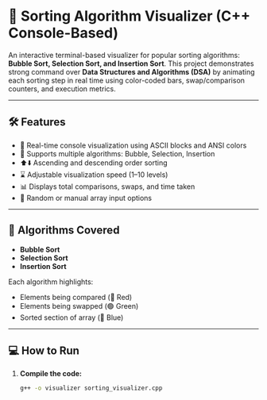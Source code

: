 # 🔢 Sorting Algorithm Visualizer (C++ Console-Based)

An interactive terminal-based visualizer for popular sorting algorithms: **Bubble Sort, Selection Sort, and Insertion Sort**. This project demonstrates strong command over **Data Structures and Algorithms (DSA)** by animating each sorting step in real time using color-coded bars, swap/comparison counters, and execution metrics.

---

## 🛠️ Features

- 🎨 Real-time console visualization using ASCII blocks and ANSI colors
- 🔁 Supports multiple algorithms: Bubble, Selection, Insertion
- ⬆️⬇️ Ascending and descending order sorting
- ⌛ Adjustable visualization speed (1–10 levels)
- 📊 Displays total comparisons, swaps, and time taken
- 🎲 Random or manual array input options

---

## 📌 Algorithms Covered

- **Bubble Sort**  
- **Selection Sort**  
- **Insertion Sort**  

Each algorithm highlights:
- Elements being compared (🔴 Red)
- Elements being swapped (🟢 Green)
- Sorted section of array (🔵 Blue)

---

## 💻 How to Run

1. **Compile the code:**
   ```bash
   g++ -o visualizer sorting_visualizer.cpp
